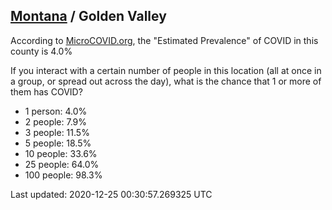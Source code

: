 
## [Montana](/united-states/montana) / Golden Valley

According to [MicroCOVID.org](http://microcovid.org),
the "Estimated Prevalence" of COVID in this county is 4.0%

If you interact with a certain number of people in this location
(all at once in a group, or spread out across the day), what is the chance that
1 or more of them has COVID?

- 1 person: 4.0%
- 2 people: 7.9%
- 3 people: 11.5%
- 5 people: 18.5%
- 10 people: 33.6%
- 25 people: 64.0%
- 100 people: 98.3%

Last updated: 2020-12-25 00:30:57.269325 UTC
